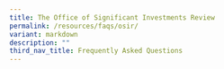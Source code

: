 ```yaml
---
title: The Office of Significant Investments Review
permalink: /resources/faqs/osir/
variant: markdown
description: ""
third_nav_title: Frequently Asked Questions
---
```

